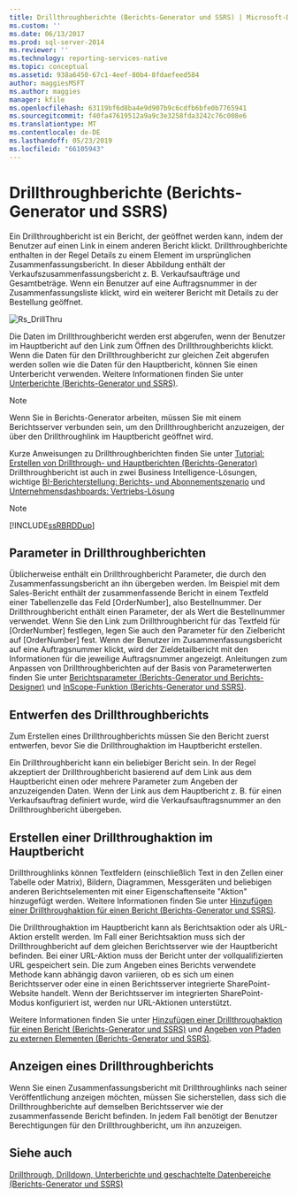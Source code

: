 ```yaml
---
title: Drillthroughberichte (Berichts-Generator und SSRS) | Microsoft-Dokumentation
ms.custom: ''
ms.date: 06/13/2017
ms.prod: sql-server-2014
ms.reviewer: ''
ms.technology: reporting-services-native
ms.topic: conceptual
ms.assetid: 938a6450-67c1-4eef-80b4-8fdaefeed584
author: maggiesMSFT
ms.author: maggies
manager: kfile
ms.openlocfilehash: 63119bf6d8ba4e9d907b9c6cdfb6bfe0b7765941
ms.sourcegitcommit: f40fa47619512a9a9c3e3258fda3242c76c008e6
ms.translationtype: MT
ms.contentlocale: de-DE
ms.lasthandoff: 05/23/2019
ms.locfileid: "66105943"
---
```

# <a name="drillthrough-reports-report-builder-and-ssrs"></a>Drillthroughberichte (Berichts-Generator und SSRS)
  Ein Drillthroughbericht ist ein Bericht, der geöffnet werden kann, indem der Benutzer auf einen Link in einem anderen Bericht klickt. Drillthroughberichte enthalten in der Regel Details zu einem Element im ursprünglichen Zusammenfassungsbericht. In dieser Abbildung enthält der Verkaufszusammenfassungsbericht z. B. Verkaufsaufträge und Gesamtbeträge. Wenn ein Benutzer auf eine Auftragsnummer in der Zusammenfassungsliste klickt, wird ein weiterer Bericht mit Details zu der Bestellung geöffnet.  
  
 ![Rs_DrillThru](../media/rs-drillthru.gif "Rs_DrillThru")  
  
 Die Daten im Drillthroughbericht werden erst abgerufen, wenn der Benutzer im Hauptbericht auf den Link zum Öffnen des Drillthroughberichts klickt. Wenn die Daten für den Drillthroughbericht zur gleichen Zeit abgerufen werden sollen wie die Daten für den Hauptbericht, können Sie einen Unterbericht verwenden. Weitere Informationen finden Sie unter [Unterberichte (Berichts-Generator und SSRS)](subreports-report-builder-and-ssrs.md).  
  
> [!NOTE]  
>  Wenn Sie in Berichts-Generator arbeiten, müssen Sie mit einem Berichtsserver verbunden sein, um den Drillthroughbericht anzuzeigen, der über den Drillthroughlink im Hauptbericht geöffnet wird.  
  
 Kurze Anweisungen zu Drillthroughberichten finden Sie unter [Tutorial: Erstellen von Drillthrough- und Hauptberichten &#40;Berichts-Generator&#41;](../tutorial-creating-drillthrough-and-main-reports-report-builder.md) Drillthroughbericht ist auch in zwei Business Intelligence-Lösungen, wichtige [BI-Berichterstellung: Berichts- und Abonnementszenario](https://technet.microsoft.com/bi/ff769487.aspx) und [Unternehmensdashboards: Vertriebs-Lösung](https://technet.microsoft.com/bi/ff643005.aspx)  
  
> [!NOTE]  
>  [!INCLUDE[ssRBRDDup](../../includes/ssrbrddup-md.md)]  
  
## <a name="parameters-in-drillthrough-reports"></a>Parameter in Drillthroughberichten  
 Üblicherweise enthält ein Drillthroughbericht Parameter, die durch den Zusammenfassungsbericht an ihn übergeben werden. Im Beispiel mit dem Sales-Bericht enthält der zusammenfassende Bericht in einem Textfeld einer Tabellenzelle das Feld [OrderNumber], also Bestellnummer. Der Drillthroughbericht enthält einen Parameter, der als Wert die Bestellnummer verwendet. Wenn Sie den Link zum Drillthroughbericht für das Textfeld für [OrderNumber] festlegen, legen Sie auch den Parameter für den Zielbericht auf [OrderNumber] fest. Wenn der Benutzer im Zusammenfassungsbericht auf eine Auftragsnummer klickt, wird der Zieldetailbericht mit den Informationen für die jeweilige Auftragsnummer angezeigt. Anleitungen zum Anpassen von Drillthroughberichten auf der Basis von Parameterwerten finden Sie unter [Berichtsparameter (Berichts-Generator und Berichts-Designer)](report-parameters-report-builder-and-report-designer.md) und [InScope-Funktion (Berichts-Generator und SSRS)](report-builder-functions-inscope-function.md).  
  
## <a name="designing-the-drillthrough-report"></a>Entwerfen des Drillthroughberichts  
 Zum Erstellen eines Drillthroughberichts müssen Sie den Bericht zuerst entwerfen, bevor Sie die Drillthroughaktion im Hauptbericht erstellen.  
  
 Ein Drillthroughbericht kann ein beliebiger Bericht sein. In der Regel akzeptiert der Drillthroughbericht basierend auf dem Link aus dem Hauptbericht einen oder mehrere Parameter zum Angeben der anzuzeigenden Daten. Wenn der Link aus dem Hauptbericht z. B. für einen Verkaufsauftrag definiert wurde, wird die Verkaufsauftragsnummer an den Drillthroughbericht übergeben.  
  
## <a name="creating-a-drillthrough-action-in-the-main-report"></a>Erstellen einer Drillthroughaktion im Hauptbericht  
 Drillthroughlinks können Textfeldern (einschließlich Text in den Zellen einer Tabelle oder Matrix), Bildern, Diagrammen, Messgeräten und beliebigen anderen Berichtselementen mit einer Eigenschaftenseite "Aktion" hinzugefügt werden. Weitere Informationen finden Sie unter [Hinzufügen einer Drillthroughaktion für einen Bericht (Berichts-Generator und SSRS)](add-a-drillthrough-action-on-a-report-report-builder-and-ssrs.md).  
  
 Die Drillthroughaktion im Hauptbericht kann als Berichtsaktion oder als URL-Aktion erstellt werden. Im Fall einer Berichtsaktion muss sich der Drillthroughbericht auf dem gleichen Berichtsserver wie der Hauptbericht befinden. Bei einer URL-Aktion muss der Bericht unter der vollqualifizierten URL gespeichert sein. Die zum Angeben eines Berichts verwendete Methode kann abhängig davon variieren, ob es sich um einen Berichtsserver oder eine in einen Berichtsserver integrierte SharePoint-Website handelt. Wenn der Berichtsserver im integrierten SharePoint-Modus konfiguriert ist, werden nur URL-Aktionen unterstützt.  
  
 Weitere Informationen finden Sie unter [Hinzufügen einer Drillthroughaktion für einen Bericht &#40;Berichts-Generator und SSRS&#41;](add-a-drillthrough-action-on-a-report-report-builder-and-ssrs.md) und [Angeben von Pfaden zu externen Elementen &#40;Berichts-Generator und SSRS&#41;](specifying-paths-to-external-items-report-builder-and-ssrs.md).  
  
## <a name="viewing-a-drillthrough-report"></a>Anzeigen eines Drillthroughberichts  
 Wenn Sie einen Zusammenfassungsbericht mit Drillthroughlinks nach seiner Veröffentlichung anzeigen möchten, müssen Sie sicherstellen, dass sich die Drillthroughberichte auf demselben Berichtsserver wie der zusammenfassende Bericht befinden. In jedem Fall benötigt der Benutzer Berechtigungen für den Drillthroughbericht, um ihn anzuzeigen.  
  
## <a name="see-also"></a>Siehe auch  
 [Drillthrough, Drilldown, Unterberichte und geschachtelte Datenbereiche &#40;Berichts-Generator und SSRS&#41;](drillthrough-drilldown-subreports-and-nested-data-regions.md)  
  
  
